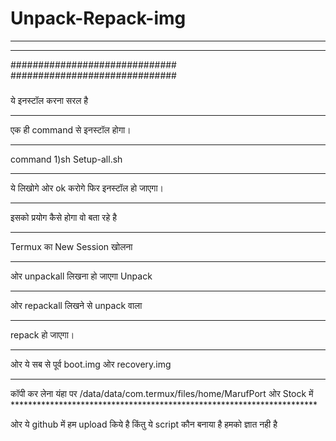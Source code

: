 # Unpack-Repack-img
********************************************
********************************************
############################## 
############################## 
#####
ये इनस्टॉल करना सरल है 
********************** 
एक ही command से इनस्टॉल होगा।
**********************
command 1)sh Setup-all.sh 
********************** 
ये लिखोगे ओर ok करोगे फिर इनस्टॉल हो जाएगा। 
********************************** 
इसको प्रयोग कैसे होगा वो बता रहे है
************************** 
Termux का New Session खोलना 
**************************
ओर unpackall लिखना हो जाएगा Unpack 
********************************
ओर repackall लिखने से unpack वाला  
**********************
repack हो जाएगा। 
**********************
ओर ये सब से पूर्व boot.img ओर recovery.img 
************************************** 
कॉपी कर लेना यंहा पर /data/data/com.termux/files/home/MarufPort ओर Stock में **********************************************************************  

ओर ये github में हम upload किये है किंतु ये script कौन बनाया है हमको ज्ञात नही है

